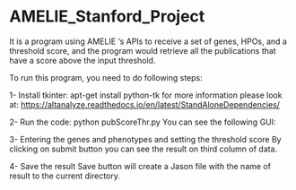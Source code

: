 # AMELIE_Stanford_Project
It is a program using AMELIE ‘s APIs to receive a set of genes, HPOs, and a threshold score, and the program would retrieve
all the publications that have a score above the input threshold.

To run this program, you need to do following steps:

1-	Install tkinter:
apt-get install python-tk
for more information please look at:
https://altanalyze.readthedocs.io/en/latest/StandAloneDependencies/

2-	 Run the code:
python pubScoreThr.py
You can see the following GUI:

3-	Entering the genes and phenotypes and setting the threshold score
By clicking on submit button you can see the result on third column of data.

4-	Save the result 
Save button will create a Jason file with the name of result to the current directory.
